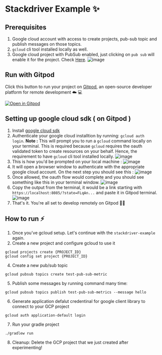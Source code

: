 # Stackdriver Example ✨


## Prerequisites
1. Google cloud account with access to create projects, pub-sub topic and publish messages on those topics.
2. `gcloud` cli tool installed locally as well.
3. Google cloud project with PubSub enabled, just clicking on `pub sub` will enable it for the project. Check [Here](https://console.cloud.google.com/cloudpubsub/topic/list). ![image](https://user-images.githubusercontent.com/17861054/172572677-5b02384e-39c3-4c5d-bfb6-2d819a2fd821.png)


## Run with Gitpod

 Click this button to run your project on [Gitpod](https://gitpod.io/), an open-source developer platform for remote development ☁️ 💻

[![Open in Gitpod](https://gitpod.io/button/open-in-gitpod.svg)](https://github.com/Nancy-Chauhan/stackdriver-example)


## Setting up google cloud sdk ( on Gitpod )
 
1. Install [google cloud sdk](https://cloud.google.com/sdk/docs/install)
2. Authenticate your google cloud installtion by running: `gcloud auth login`.
**Note :** This will prompt you to run a `gcloud` command locally on your terminal. This is required because `gcloud` requires the oauth validated token to create resources on your behalf. Hence, the requirement to have `gcloud` cli tool installed locally. ![image](https://user-images.githubusercontent.com/17861054/172575293-08390eea-b9ff-462c-a575-a68a3a4b1f2d.png)
3. This is how you'd be prompted on your local machine : ![image](https://user-images.githubusercontent.com/17861054/172575942-79d65def-60c3-4e0f-a7e1-03d027f38fe7.png)
4. It will open a browser window to authenticate with the appropriate google cloud account. On the next step you should see this : ![image](https://user-images.githubusercontent.com/17861054/172576305-84670fab-8702-4a63-bd13-ab093a95daf8.png)
5. Once allowed, the oauth flow would complete and you should see something like this in your terminal window. ![image](https://user-images.githubusercontent.com/17861054/172578034-5326d933-112e-4986-bb3f-971b7e3a193f.png)
6. Copy the output from the terminal, it would be a link starting with `https://localhost:8085/?state=FLqAn...` and paste it in Gitpod terminal. ![image](https://user-images.githubusercontent.com/17861054/172578288-563d415c-b4c9-4fe2-abc0-80cbf47324e5.png)
7. That's it. You're all set to develop remotely on Gitpod 🍊🚀
 

## How to run ⚡️

1. Once you've gcloud setup. Let's continue with the `stackdriver-example` again. 
2. Create a new project and configure gcloud to use it
```
gcloud projects create {PROJECT_ID}
gcloud config set project {PROJECT_ID}
```
4. Create a new pub/sub topic
```
gcloud pubsub topics create test-pub-sub-metric
```
5. Publish some messages by running command many time:
```
gcloud pubsub topics publish test-pub-sub-metrics --message hello
```
6. Generate application defalut credentinal for google client library to connect to your GCP project
```
gcloud auth application-default login
```
7. Run your gradle project 
```
./gradlew run 
```
8. Cleanup: Delete the GCP project that we just created after experimenting! 
